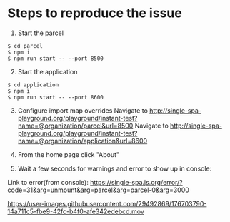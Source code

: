 # Steps to reproduce the issue

1. Start the parcel

```
$ cd parcel
$ npm i
$ npm run start -- --port 8500
```

2. Start the application

```
$ cd application
$ npm i
$ npm run start -- --port 8600
```

3. Configure import map overrides
Navigate to http://single-spa-playground.org/playground/instant-test?name=@organization/parcel&url=8500
Navigate to http://single-spa-playground.org/playground/instant-test?name=@organization/application&url=8600

4. From the home page click "About"

5. Wait a few seconds for warnings and error to show up in console:

Link to error(from console): https://single-spa.js.org/error/?code=31&arg=unmount&arg=parcel&arg=parcel-0&arg=3000

https://user-images.githubusercontent.com/29492869/176703790-14a711c5-fbe9-42fc-b4f0-afe342edebcd.mov

